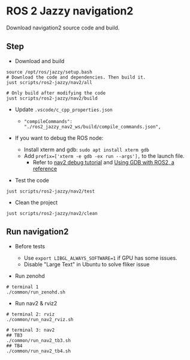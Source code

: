 # ROS 2 Jazzy navigation2

Download navigation2 source code and build.

## Step

* Download and build

```shell
source /opt/ros/jazzy/setup.bash
# Download the code and dependencies. Then build it.
just scripts/ros2-jazzy/nav2/all

# Only build after modifying the code
just scripts/ros2-jazzy/nav2/build
```

* Update `.vscode/c_cpp_properties.json`

  * `"compileCommands": "./ros2_jazzy_nav2_ws/build/compile_commands.json",`

* If you want to debug the ROS node:
  * Install xterm and gdb: `sudo apt install xterm gdb`
  * Add `prefix=['xterm -e gdb -ex run --args'],` to the launch file.
    * Refer to [nav2 debug tutorial](https://docs.nav2.org/tutorials/docs/get_backtrace.html#from-nav2-bringup) and [Using GDB with ROS2, a reference](https://juraph.com/miscellaneous/ros2_and_gdb/)

* Test the code

```shell
just scripts/ros2-jazzy/nav2/test
```

* Clean the project

```shell
just scripts/ros2-jazzy/nav2/clean
```

## Run navigation2

* Before tests
  * Use `export LIBGL_ALWAYS_SOFTWARE=1` if GPU has some issues.
  * Disable "Large Text" in Ubuntu to solve fliker issue

* Run zenohd

```shell
# terminal 1
./common/run_zenohd.sh
```

* Run nav2 & rviz2

```shell
# terminal 2: rviz
./common/run_nav2_rviz.sh

# terminal 3: nav2
## TB3
./common/run_nav2_tb3.sh
## TB4
./common/run_nav2_tb4.sh
```
